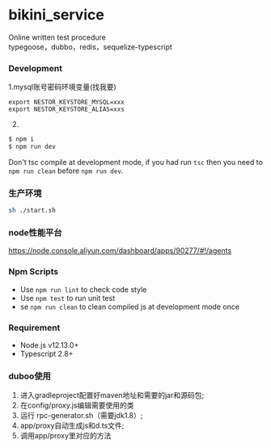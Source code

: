 # bikini_service
Online written test procedure  
typegoose，dubbo，redis，sequelize-typescript

### Development

1.mysql账号密码环境变量(找我要)
```
export NESTOR_KEYSTORE_MYSQL=xxx
export NESTOR_KEYSTORE_ALIAS=xxs
```

2.
```bash
$ npm i
$ npm run dev
```

Don't tsc compile at development mode, if you had run `tsc` then you need to `npm run clean` before `npm run dev`.

### 生产环境

```bash
sh ./start.sh
```
### node性能平台
https://node.console.aliyun.com/dashboard/apps/90277/#!/agents
### Npm Scripts

- Use `npm run lint` to check code style
- Use `npm test` to run unit test
- se `npm run clean` to clean compiled js at development mode once

### Requirement

- Node.js v12.13.0+
- Typescript 2.8+

### duboo使用

1. 进入gradleproject配置好maven地址和需要的jar和源码包;
2. 在config/proxy.js编辑需要使用的类
3. 运行 rpc-generator.sh（需要jdk1.8）;
4. app/proxy自动生成js和d.ts文件;
5. 调用app/proxy里对应的方法
